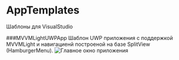# AppTemplates
Шаблоны для VisualStudio

###MVVMLightUWPApp
Шаблон UWP приложения с поддержкой MVVMLight и навигациенй построеной на базе SplitView (HamburgerMenu).
![Главное окно приложения](https://1drv.ms/i/s!AvM_ZUxVt6h-kAJ7ZehuXfUU98oi)
